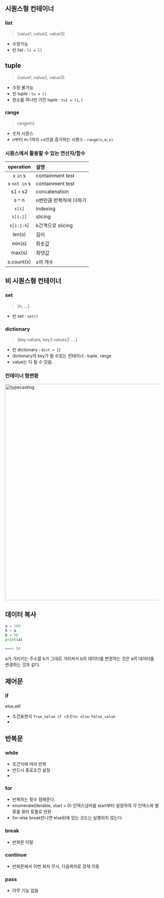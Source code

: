 ## 시퀀스형 컨테이너





### list

> [value1, value2, value3]

* 수정가능
* 빈 list : `li = []`



## tuple

> (value1, value2, value3)

* 수정 불가능
* 빈 tuple : `tu = ()`
* 원소를 하나만 가진 tuple : `tu1 = (1,)`



### range

> range(n)

* 숫자 시퀀스
* n부터 m-1까지 +s만큼 증가하는 시퀀스 : `range(n,m,s)`



### 시퀀스에서 활용할 수 있는 연산자/함수

|  operation   | 설명                    |
| :----------: | :---------------------- |
|   x `in` s   | containment test        |
| x `not in` s | containment test        |
|  s1 `+` s2   | concatenation           |
|   s `*` n    | n번만큼 반복하여 더하기 |
|    `s[i]`    | indexing                |
|   `s[i:j]`   | slicing                 |
|  `s[i:j:k`]  | k간격으로 slicing       |
|    len(s)    | 길이                    |
|    min(s)    | 최솟값                  |
|    max(s)    | 최댓값                  |
|  s.count(x)  | x의 개수                |





## 비 시퀀스형 컨테이너

### set

> {n, ...}

* 빈 set : `set()`



### dictionary

> {key:values, key2:values2 ....}

* 빈 dictionary : `dict = {}`
* dictionary의 key가 될 수있는 컨테이너 : tuple, range
* value는 다 될 수 있음.



### 컨테이너 형변환

<img width="708" alt="typecasting" src="https://user-images.githubusercontent.com/18046097/61180466-a6a67780-a651-11e9-8c0a-adb9e1ee04de.png">



## 데이터 복사

```python
a = 100
b = a
b = 50
print(a)

===> 50
```

a가 가리키는 주소를 b가 그대로 가리켜서 b의 데이터를 변경하는 것은 a의 데이터를 변경하는 것과 같다.





## 제어문

### if

else,elif

* 조건표현식
  `True_value if <조건식> else False_value`
* 



## 반복문

### while

* 조건식에 따라 반복
* 반드시 종료조건 설정
* 

### for

* 반복하는 횟수 정해준다.
* enumerate(iterable, start = 0)
  인덱스넘버를 start부터 설정하여 각 인덱스와 밸류를 묶어 튜플로 반환
* for-else
  break만나면 else뒤에 있는 코드는 실행되지 않는다.

### break

* 반복문 이탈



### continue

* 반복문에서 이번 회차 무시, 다음회차로 강제 이동

### pass

* 아무 기능 없음


